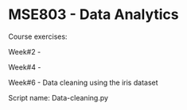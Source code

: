 # MSE803 - Data Analytics

Course exercises:

Week#2 - 

Week#4 - 

Week#6 - Data cleaning using the iris dataset

   Script name: Data-cleaning.py


